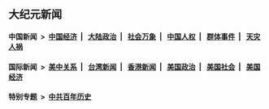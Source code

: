 ## 大纪元新闻

#### 中国新闻 &nbsp;>&nbsp; [中国经济](indexes/ncid283/README.md?04090445) &nbsp;| &nbsp; [大陆政治](indexes/ncid277/README.md?04090445) &nbsp;| &nbsp; [社会万象](indexes/ncid282/README.md?04090445) &nbsp;| &nbsp; [中国人权](indexes/ncid278/README.md?04090445) &nbsp;| &nbsp; [群体事件](indexes/ncid279/README.md?04090445) &nbsp;| &nbsp; [天灾人祸](indexes/ncid280/README.md?04090445)

#### 国际新闻 &nbsp;>&nbsp; [美中关系](indexes/nf1412576/README.md?04090445) &nbsp;| &nbsp; [台湾新闻](indexes/ncid1349361/README.md?04090445) &nbsp;| &nbsp; [香港新闻](indexes/ncid1349362/README.md?04090445) &nbsp;| &nbsp; [美国政治](indexes/ncid1078159/README.md?04090445) &nbsp;| &nbsp; [美国社会](indexes/ncid1078160/README.md?04090445) &nbsp;| &nbsp; [美国经济](indexes/ncid1078158/README.md?04090445)

#### 特别专题 &nbsp;>&nbsp; [中共百年历史](https://github.com/epoch-news/epoch-special/blob/master/README.md?04090445)  
